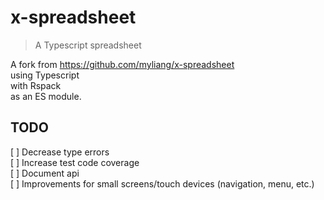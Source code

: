 # x-spreadsheet

> A Typescript spreadsheet

A fork from https://github.com/myliang/x-spreadsheet  
using Typescript  
with Rspack  
as an ES module.


## TODO
[ ] Decrease type errors  
[ ] Increase test code coverage  
[ ] Document api  
[ ] Improvements for small screens/touch devices (navigation, menu, etc.)  

